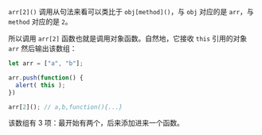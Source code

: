 `arr[2]()` 调用从句法来看可以类比于 `obj[method]()`，与 `obj` 对应的是 `arr`，与 `method` 对应的是 `2`。

所以调用 `arr[2]` 函数也就是调用对象函数。自然地，它接收 `this` 引用的对象 `arr` 然后输出该数组：

```js run
let arr = ["a", "b"];

arr.push(function() {
  alert( this );
})

arr[2](); // a,b,function(){...}
```

该数组有 3 项：最开始有两个，后来添加进来一个函数。
